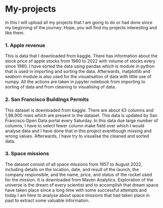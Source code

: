 # My-projects
In this I will upload all my projects that I am going to do or had done since my beginning of the journey. Hope, you will find my projects interesting and like them.

### 1. Apple revenue
This is data that I downloaded from kaggle. There has information about the stock price of apple stocks from 1980 to 2022 with volume of stocks every since 1980. I have sorted the data using pandas which is module in python that is used in importing and sorting the data. Afterwards, matplotlib and seaborn module is also used for the visualisation of data with little use of numpy. All the actions are taken in jupyter notebook from importing to sorting of data and from cleaning to visualising of data.

### 2. San Francisco Buildings Permits
This dataset is downloaded from kaggle. There are about 43 columns and 1,98,900 rows which are present in the dataset. This data is updated by San Francisco Open Data portal every Saturday. In this data due large number of columns, I have to select fewer column make field over which I would analyse data and I have done that in this project eventhough missing and wrong values. Afterwards, I have try to visualise the cleaned and sorted data.

### 3. Space missions
The dataset consist of all space missions from 1957 to August 2022, including details on the location, date, and result of the launch, the company responsible, and the name, price, and status of the rocket used for the mission. It is downloaded from Maven Analytics. Exploration of the universe is the dream of every scientist and to accomplish that dream space have taken place since a long time with some successful attempts and today I am here to analyse about space missions that had taken place in past to extract some valuable information.
